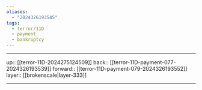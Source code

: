 ```yaml
---
aliases:
  - "2024326193545"
tags:
  - terror/11D
  - payment
  - bankruptcy
---
```




***

up:: [[terror-11D-2024275124509]]
back:: [[terror-11D-payment-077-2024326193539]]
forward:: [[terror-11D-payment-079-2024326193552]]
layer:: [[brokenscale|layer-333]]

***
